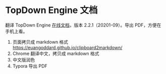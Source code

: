# TopDown Engine 文档

翻译 TopDown Engine [在线文档](https://topdown-engine-docs.moremountains.com/index.html)，版本 2.2.1（20201-09）。导出 PDF，方便在手机上看。

1. 页面拷贝成 markdown 格式 <https://euangoddard.github.io/clipboard2markdown/>
2. Chrome 翻译中文，拷贝成 markdown 格式
3. 中文版润色
4. Typora 导出 PDF

